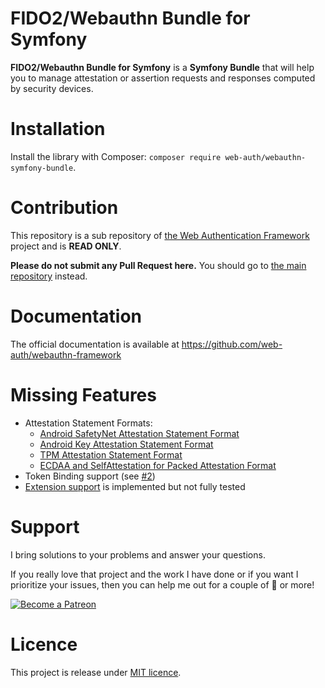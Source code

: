 FIDO2/Webauthn Bundle for Symfony
=================================

**FIDO2/Webauthn Bundle for Symfony** is a **Symfony Bundle** that will help you to manage attestation or assertion requests and responses computed by security devices.

# Installation

Install the library with Composer: `composer require web-auth/webauthn-symfony-bundle`.

# Contribution

This repository is a sub repository of [the Web Authentication Framework](https://github.com/web-auth/webauthn-framework) project and is **READ ONLY**.

**Please do not submit any Pull Request here.**
You should go to [the main repository](https://github.com/web-auth/webauthn-framework) instead.

# Documentation

The official documentation is available at https://github.com/web-auth/webauthn-framework 

# Missing Features

* Attestation Statement Formats:
    * [Android SafetyNet Attestation Statement Format](https://www.w3.org/TR/webauthn/#android-safetynet-attestation)
    * [Android Key Attestation Statement Format](https://www.w3.org/TR/webauthn/#android-key-attestation)
    * [TPM Attestation Statement Format](https://www.w3.org/TR/webauthn/#tpm-attestation)
    * [ECDAA and SelfAttestation for Packed Attestation Format](https://www.w3.org/TR/webauthn/#packed-attestation)
* Token Binding support (see [#2](https://github.com/web-auth/webauthn-framework/issues/2))
* [Extension support](https://www.w3.org/TR/webauthn/#extensions) is implemented but not fully tested

# Support

I bring solutions to your problems and answer your questions.

If you really love that project and the work I have done or if you want I prioritize your issues, then you can help me out for a couple of :beers: or more!

[![Become a Patreon](https://c5.patreon.com/external/logo/become_a_patron_button.png)](https://www.patreon.com/FlorentMorselli)

# Licence

This project is release under [MIT licence](LICENSE).
